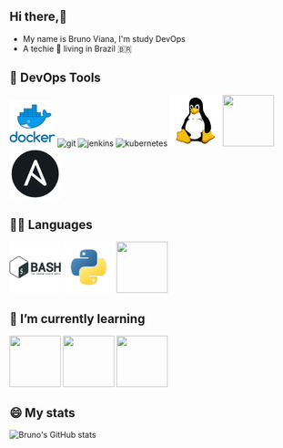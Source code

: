 ## Hi there,👋
- My name is Bruno Viana, I'm study DevOps
- A techie 🚀 living in Brazil 🇧🇷

## 🧰 DevOps Tools

<p align="left">
<!-- <img src="https://raw.githubusercontent.com/devicons/devicon/master/icons/amazonwebservices/amazonwebservices-original-wordmark.svg" alt="aws" width="105" height="105"/>  -->
<img src="https://raw.githubusercontent.com/github/explore/80688e429a7d4ef2fca1e82350fe8e3517d3494d/topics/docker/docker.png" alt="docker" width="80" height="80"/> 
<!-- <img src="https://www.vectorlogo.zone/logos/google_cloud/google_cloud-icon.svg" alt="gcp" width="90" height="90"/>  -->
<img src="https://www.vectorlogo.zone/logos/git-scm/git-scm-icon.svg" alt="git" width="90" height="90"/> 
<img src="https://www.vectorlogo.zone/logos/jenkins/jenkins-icon.svg" alt="jenkins" width="90" height="90"/> 
<img src="https://www.vectorlogo.zone/logos/kubernetes/kubernetes-icon.svg" alt="kubernetes" width="90" height="90"/>
<img src="https://raw.githubusercontent.com/github/explore/80688e429a7d4ef2fca1e82350fe8e3517d3494d/topics/linux/linux.png" alt="linux" width="90" height="90"/> 
<img src="https://miro.medium.com/v2/resize:fit:340/1*HP0Qss6BAQcv0UbHb21YFQ.png" width="90" height="90"/>
<!-- <img src="https://camo.githubusercontent.com/d13e208052a3e9d83243cd804635e60e4a238c43a86ce1bc6aea249c39c67709/68747470733a2f2f7777772e766563746f726c6f676f2e7a6f6e652f6c6f676f732f7465727261666f726d696f2f7465727261666f726d696f2d617232312e737667" alt="terraform" width="110" height="110"/>   -->
<img src="https://raw.githubusercontent.com/github/explore/80688e429a7d4ef2fca1e82350fe8e3517d3494d/topics/ansible/ansible.png" alt="ansible" width="90" height="90"/>
</p>


## 👩‍💻 Languages

<p align="left">
  <img src="https://raw.githubusercontent.com/github/explore/80688e429a7d4ef2fca1e82350fe8e3517d3494d/topics/bash/bash.png" alt="bash" width="90" height="90"/> 
  <img src="https://raw.githubusercontent.com/github/explore/80688e429a7d4ef2fca1e82350fe8e3517d3494d/topics/python/python.png" alt="python" width="90" height="90"/> 
  <img src="https://www.pulumi.com/logos/brand/twitter-summary.png" width="90" height="90"/>

</p>


## 🌱 I’m currently learning

<img src="https://avatars.githubusercontent.com/u/47602533?s=280&v=4" width="90" height="90"/>  <img src="https://raw.githubusercontent.com/oracle-devrel/devo.tutorials/main/assets/argo-icon-color-800.png" width="90" height="90"/>  <img src="https://miro.medium.com/v2/resize:fit:400/1*ANDxSZMbvvhaxwqdI-6rPw.png" width="90" height="90"/>


## 😄 My stats 

![Bruno's GitHub stats](https://github-readme-stats.vercel.app/api?username=fbrunoviana&show_icons=true&theme=dracula)
